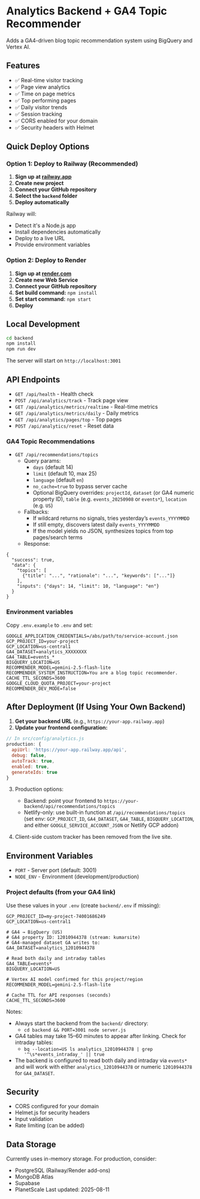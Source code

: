 # Analytics Backend + GA4 Topic Recommender

Adds a GA4-driven blog topic recommendation system using BigQuery and Vertex AI.

## Features

- ✅ Real-time visitor tracking
- ✅ Page view analytics
- ✅ Time on page metrics
- ✅ Top performing pages
- ✅ Daily visitor trends
- ✅ Session tracking
- ✅ CORS enabled for your domain
- ✅ Security headers with Helmet

## Quick Deploy Options

### Option 1: Deploy to Railway (Recommended)

1. **Sign up at [railway.app](https://railway.app)**
2. **Create new project**
3. **Connect your GitHub repository**
4. **Select the `backend` folder**
5. **Deploy automatically**

Railway will:
- Detect it's a Node.js app
- Install dependencies automatically
- Deploy to a live URL
- Provide environment variables

### Option 2: Deploy to Render

1. **Sign up at [render.com](https://render.com)**
2. **Create new Web Service**
3. **Connect your GitHub repository**
4. **Set build command:** `npm install`
5. **Set start command:** `npm start`
6. **Deploy**

## Local Development

```bash
cd backend
npm install
npm run dev
```

The server will start on `http://localhost:3001`

## API Endpoints

- `GET /api/health` - Health check
- `POST /api/analytics/track` - Track page view
- `GET /api/analytics/metrics/realtime` - Real-time metrics
- `GET /api/analytics/metrics/daily` - Daily metrics
- `GET /api/analytics/pages/top` - Top pages
- `POST /api/analytics/reset` - Reset data

### GA4 Topic Recommendations

- `GET /api/recommendations/topics`
  - Query params: 
    - `days` (default 14)
    - `limit` (default 10, max 25)
    - `language` (default `en`)
    - `no_cache=true` to bypass server cache
    - Optional BigQuery overrides: `projectId`, `dataset` (or GA4 numeric property ID), `table` (e.g. `events_20250908` or `events*`), `location` (e.g. `US`)
  - Fallbacks:
    - If wildcard returns no signals, tries yesterday’s `events_YYYYMMDD`
    - If still empty, discovers latest daily `events_YYYYMMDD`
    - If the model yields no JSON, synthesizes topics from top pages/search terms
  - Response:

```
{
  "success": true,
  "data": {
    "topics": [
      {"title": "...", "rationale": "...", "keywords": ["..."]}
    ],
    "inputs": {"days": 14, "limit": 10, "language": "en"}
  }
}
```

### Environment variables

Copy `.env.example` to `.env` and set:

```
GOOGLE_APPLICATION_CREDENTIALS=/abs/path/to/service-account.json
GCP_PROJECT_ID=your-project
GCP_LOCATION=us-central1
GA4_DATASET=analytics_XXXXXXXX
GA4_TABLE=events_*
BIGQUERY_LOCATION=US
RECOMMENDER_MODEL=gemini-2.5-flash-lite
RECOMMENDER_SYSTEM_INSTRUCTION=You are a blog topic recommender.
CACHE_TTL_SECONDS=3600
GOOGLE_CLOUD_QUOTA_PROJECT=your-project
RECOMMENDER_DEV_MODE=false
```

## After Deployment (If Using Your Own Backend)

1. **Get your backend URL** (e.g., `https://your-app.railway.app`)
2. **Update your frontend configuration:**

```javascript
// In src/config/analytics.js
production: {
  apiUrl: 'https://your-app.railway.app/api',
  debug: false,
  autoTrack: true,
  enabled: true,
  generateIds: true
}
```

3. Production options:
   - Backend: point your frontend to `https://your-backend/api/recommendations/topics`
   - Netlify-only: use built-in function at `/api/recommendations/topics` (set env: `GCP_PROJECT_ID`, `GA4_DATASET`, `GA4_TABLE`, `BIGQUERY_LOCATION`, and either `GOOGLE_SERVICE_ACCOUNT_JSON` or Netlify GCP addon)

4. Client-side custom tracker has been removed from the live site.

## Environment Variables

- `PORT` - Server port (default: 3001)
- `NODE_ENV` - Environment (development/production)

### Project defaults (from your GA4 link)

Use these values in your `.env` (create `backend/.env` if missing):

```
GCP_PROJECT_ID=my-project-74001686249
GCP_LOCATION=us-central1

# GA4 → BigQuery (US)
# GA4 property ID: 12010944378 (stream: kumarsite)
# GA4-managed dataset GA writes to:
GA4_DATASET=analytics_12010944378

# Read both daily and intraday tables
GA4_TABLE=events*
BIGQUERY_LOCATION=US

# Vertex AI model confirmed for this project/region
RECOMMENDER_MODEL=gemini-2.5-flash-lite

# Cache TTL for API responses (seconds)
CACHE_TTL_SECONDS=3600
```

Notes:
- Always start the backend from the `backend/` directory:
  - `cd backend && PORT=3001 node server.js`
- GA4 tables may take 15–60 minutes to appear after linking. Check for intraday tables:
  - `bq --location=US ls analytics_12010944378 | grep '^\s*events_intraday_' || true`
- The backend is configured to read both daily and intraday via `events*` and will work with either `analytics_12010944378` or numeric `12010944378` for `GA4_DATASET`.

## Security

- CORS configured for your domain
- Helmet.js for security headers
- Input validation
- Rate limiting (can be added)

## Data Storage

Currently uses in-memory storage. For production, consider:
- PostgreSQL (Railway/Render add-ons)
- MongoDB Atlas
- Supabase
- PlanetScale 
Last updated: 2025-08-11
